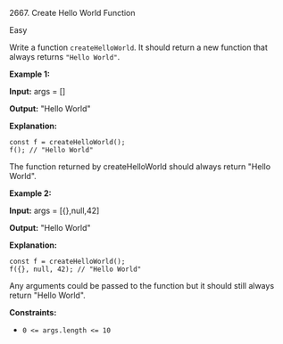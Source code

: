 2667\. Create Hello World Function

Easy

Write a function `createHelloWorld`. It should return a new function that always returns `"Hello World"`.

**Example 1:**

**Input:** args = []

**Output:** "Hello World"

**Explanation:** 

    const f = createHelloWorld(); 
    f(); // "Hello World" 

The function returned by createHelloWorld should always return "Hello World".

**Example 2:**

**Input:** args = [{},null,42]

**Output:** "Hello World"

**Explanation:** 

    const f = createHelloWorld(); 
    f({}, null, 42); // "Hello World" 

Any arguments could be passed to the function but it should still always return "Hello World".

**Constraints:**

*   `0 <= args.length <= 10`